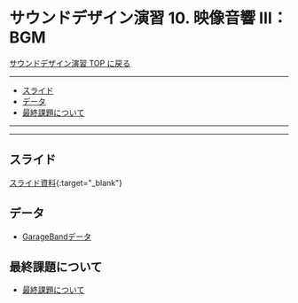 # サウンドデザイン演習 10. 映像音響 III：BGM <!-- omit in toc -->

[サウンドデザイン演習 TOP に戻る](./index.md)

---

- [スライド](#スライド)
- [データ](#データ)
- [最終課題について](#最終課題について)

---

---

## スライド

[スライド資料](./sd_10slide.pdf){:target="_blank"}

## データ
- [GarageBandデータ](data/sd_10_2023version%20_setup.band.zip)
<!--
[Garage Band データ](data/garageband_data.zip)
-->

## 最終課題について
- [最終課題について](./sd_kadai.md)


